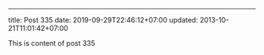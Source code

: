 ---
title: Post 335
date: 2019-09-29T22:46:12+07:00
updated: 2013-10-21T11:01:42+07:00

This is content of post 335